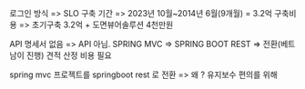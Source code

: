 




로그인 방식
=> SLO
구축 기간
=> 2023년 10월~2014년 6월(9개월) = 3.2억
구축비용
=> 초기구축 3.2억 + 도면뷰어솔루션 4천만원


API 명세서 없음
=> API 아님. SPRING MVC
=> SPRING BOOT REST
=> 전환(베트남이 진행) 견적 산정 비용 필요

spring mvc 프로젝트를 springboot rest 로 전환
=> 왜 ? 유지보수 편의를 위해


